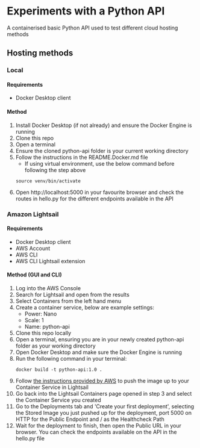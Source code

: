 # Experiments with a Python API

A containerised basic Python API used to test different cloud hosting methods

## Hosting methods

### Local

#### Requirements
- Docker Desktop client

#### Method
1. Install Docker Desktop (if not already) and ensure the Docker Engine is running 
2. Clone this repo
3. Open a terminal
4. Ensure the cloned python-api folder is your current working directory
5. Follow the instructions in the README.Docker.md file
    - If using virtual environment, use the below command before following the step above
    ```
    source venv/bin/activate
   ```
6. Open http://localhost:5000 in your favourite browser and check the routes in hello.py for the different endpoints available in the API

### Amazon Lightsail

#### Requirements
- Docker Desktop client
- AWS Account
- AWS CLI
- AWS CLI Lightsail extension


#### Method (GUI and CLI)
1. Log into the AWS Console
2. Search for Lightsail and open from the results
3. Select Containers from the left hand menu
4. Create a container service, below are example settings:
    - Power: Nano
    - Scale: 1
    - Name: python-api
5. Clone this repo locally
6. Open a terminal, ensuring you are in your newly created python-api folder as your working directory
7. Open Docker Desktop and make sure the Docker Engine is running
8. Run the following command in your terminal:
    ```
    docker build -t python-api:1.0 .
    ```
9. Follow [the instructions provided by AWS](https://docs.aws.amazon.com/en_us/lightsail/latest/userguide/amazon-lightsail-pushing-container-images.html#push-container-images) to push the image up to your Container Service in Lightsail
10. Go back into the Lightsail Containers page opened in step 3 and select the Container Service you created
11. Go to the Deployments tab and 'Create your first deployment', selecting the Stored Image you just pushed up for the deployment, port 5000 on HTTP for the Public Endpoint and / as the Healthcheck Path
12. Wait for the deployment to finish, then open the Public URL in your browser. You can check the endpoints available on the API in the hello.py file